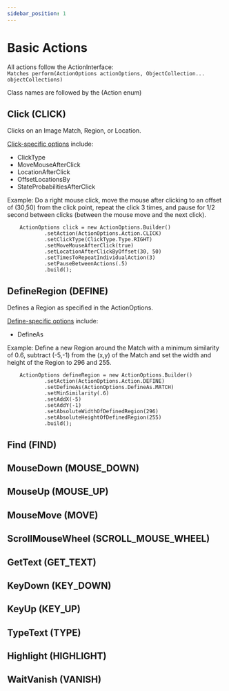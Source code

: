 ```yaml
---
sidebar_position: 1
---
```


# Basic Actions

All actions follow the ActionInterface:  
`Matches perform(ActionOptions actionOptions, ObjectCollection... objectCollections)`  

Class names are followed by the (Action enum)

## Click (CLICK)

Clicks on an Image Match, Region, or Location.

[Click-specific options](../data-types/actionOptions#click-options) include:  
* ClickType
* MoveMouseAfterClick
* LocationAfterClick
* OffsetLocationsBy
* StateProbabilitiesAfterClick

Example: Do a right mouse click, move the mouse after clicking to an 
offset of (30,50) from the click point, repeat the click 3 times, and 
pause for 1/2 second between clicks (between the mouse move and the next
click).

        ActionOptions click = new ActionOptions.Builder()
                .setAction(ActionOptions.Action.CLICK)
                .setClickType(ClickType.Type.RIGHT)
                .setMoveMouseAfterClick(true)
                .setLocationAfterClickByOffset(30, 50)
                .setTimesToRepeatIndividualAction(3)
                .setPauseBetweenActions(.5)
                .build();

## DefineRegion (DEFINE)

Defines a Region as specified in the ActionOptions. 

[Define-specific options](../data-types/actionOptions#defineas) include:
* DefineAs

Example: Define a new Region around the Match with a minimum similarity
of 0.6, subtract (-5,-1) from the (x,y) of the Match and set the 
width and height of the Region to 296 and 255.

        ActionOptions defineRegion = new ActionOptions.Builder()
                .setAction(ActionOptions.Action.DEFINE)
                .setDefineAs(ActionOptions.DefineAs.MATCH)
                .setMinSimilarity(.6)
                .setAddX(-5)
                .setAddY(-1)
                .setAbsoluteWidthOfDefinedRegion(296)
                .setAbsoluteHeightOfDefinedRegion(255)
                .build();

## Find (FIND)



## MouseDown (MOUSE_DOWN)

## MouseUp (MOUSE_UP)

## MouseMove (MOVE)

## ScrollMouseWheel (SCROLL_MOUSE_WHEEL)

## GetText (GET_TEXT)

## KeyDown (KEY_DOWN)

## KeyUp (KEY_UP)

## TypeText (TYPE)

## Highlight (HIGHLIGHT)

## WaitVanish (VANISH)


